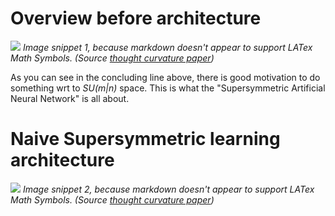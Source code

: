 Overview before architecture
===========================
![](https://i.imgur.com/vbon07Z.png)
  _Image snippet 1, because markdown doesn't appear to support LATex Math Symbols. (Source [thought curvature paper](https://www.researchgate.net/publication/316586028_Thought_Curvature_An_underivative_hypothesis_-_on_the_%27Supersymmetric_Artificial_Neural_Network%27))_

As you can see in the concluding line above, there is good motivation to do something wrt to _SU(m|n)_ space. This is what the "Supersymmetric Artificial Neural Network" is all about.

Naive Supersymmetric learning architecture
===========================

![](https://i.imgur.com/NH22X7k.png)
  _Image snippet 2, because markdown doesn't appear to support LATex Math Symbols. (Source [thought curvature paper](https://www.researchgate.net/publication/316586028_Thought_Curvature_An_underivative_hypothesis_-_on_the_%27Supersymmetric_Artificial_Neural_Network%27))_

